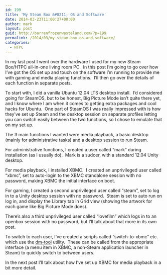 ```yaml
---
id: 199
title: 'My Steam Box &#8211; OS and Software'
date: 2014-03-23T11:00:27+00:00
author: mark
layout: post
guid: http://barrenfrozenwasteland.com/?p=199
permalink: /2014/03/my-steam-box-os-and-software/
categories:
  - HTPC
---
```

In my last post I went over the hardware I used for my new Steam Box/HTPC all-in-one living room PC.  In this post I&#8217;m going to go over how I&#8217;ve got the OS set up and touch on the software I&#8217;m running to provide me with gaming and media playing functions.  I&#8217;ll then go over the details of each function in separate posts.

To start with, I did a vanilla Ubuntu 12.04 LTS desktop install.  I&#8217;d considered going for SteamOS, but to be honest, Big Picture Mode isn&#8217;t quite there yet, and I know where I am when it comes to getting extra packages and cool hacks for Ubuntu.  One part of SteamOS I was really impressed with is how they&#8217;ve set up Steam and the desktop session on separate profiles letting you can switch easily between the two functions, so I chose to emulate that on my set up.

The 3 main functions I wanted were media playback, a basic desktop (mainly for administrative tasks) and a desktop session to run Steam.

For administrative functions, I created a user called &#8220;mark&#8221; during installation (as I usually do).  Mark is a sudoer, with a standard 12.04 Unity desktop.

For media playback, I installed XBMC.  I created an unprivileged user called &#8220;xbmc&#8221;, set to auto-login to the XBMC standalone session with no password, making XBMC the initial interface on boot.

For gaming, I created a second unprivileged user called &#8220;steam&#8221;, set to log in to a Unity desktop session with no password.  Steam is set to auto run on log in, and display the Library tab in Grid view (showing the artwork for each game like Big Picture Mode does).

There&#8217;s also a third unprivileged user called &#8220;lovefilm&#8221; which logs in to an openbox session with no password, but I&#8217;ll talk about that more in its own post.

To switch to each user, I&#8217;ve created a scripts called &#8220;switch-to-xbmc&#8221; etc. which use the [dm-tool](http://manpages.ubuntu.com/manpages/trusty/en/man1/dm-tool.1.html) utility.  These can be called from the appropriate interface (a menu item in XBMC, a non-Steam application launcher in Steam) to quickly switch to between users.

In the next post I&#8217;ll talk about how I&#8217;ve set up XBMC for media playback in a bit more detail.